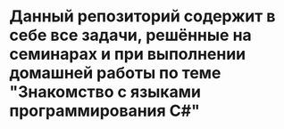 # Данный репозиторий содержит в себе все задачи, решённые на семинарах и при выполнении домашней работы по теме "Знакомство с языками программирования C#"